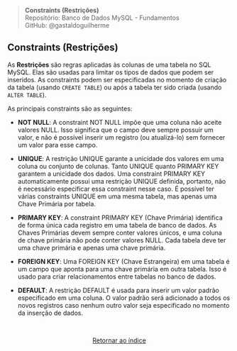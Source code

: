 > **Constraints (Restrições)**     
> Repositório: Banco de Dados MySQL - Fundamentos  
> GitHub: @gastaldoguilherme
&nbsp;

## Constraints (Restrições)

As **Restrições** são regras aplicadas às colunas de uma tabela no SQL MySQL. Elas são usadas para limitar os tipos de dados que podem ser inseridos. As constraints podem ser especificadas no momento de criação da tabela (usando `CREATE TABLE`) ou após a tabela ter sido criada (usando `ALTER TABLE`).

As principais constraints são as seguintes:

- **NOT NULL**: A constraint NOT NULL impõe que uma coluna não aceite valores NULL. Isso significa que o campo deve sempre possuir um valor, e não é possível inserir um registro (ou atualizá-lo) sem fornecer um valor para esse campo.

- **UNIQUE**: A restrição UNIQUE garante a unicidade dos valores em uma coluna ou conjunto de colunas. Tanto UNIQUE quanto PRIMARY KEY garantem a unicidade dos dados. Uma constraint PRIMARY KEY automaticamente possui uma restrição UNIQUE definida, portanto, não é necessário especificar essa constraint nesse caso. É possível ter várias constraints UNIQUE em uma mesma tabela, mas apenas uma Chave Primária por tabela.

- **PRIMARY KEY**: A constraint PRIMARY KEY (Chave Primária) identifica de forma única cada registro em uma tabela de banco de dados. As Chaves Primárias devem sempre conter valores únicos, e uma coluna de chave primária não pode conter valores NULL. Cada tabela deve ter uma chave primária e apenas uma chave primária.

- **FOREIGN KEY**: Uma FOREIGN KEY (Chave Estrangeira) em uma tabela é um campo que aponta para uma chave primária em outra tabela. Isso é usado para criar relacionamentos entre tabelas no banco de dados.

- **DEFAULT**: A restrição DEFAULT é usada para inserir um valor padrão especificado em uma coluna. O valor padrão será adicionado a todos os novos registros caso nenhum outro valor seja especificado no momento da inserção de dados.

&nbsp;    

<div align="center">
   
[Retornar ao índice](/README.md)

</div>

